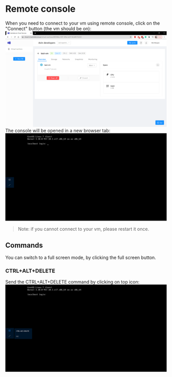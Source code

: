 # Remote console
When you need to connect to your vm using remote console, click on the "Connect" button (the vm should be on):
![Connect](./images/console/connect.png)
The console will be opened in a new browser tab:
![Console](./images/console/console.png)
> Note: if you cannot connect to your vm, please restart it once.

## Commands
You can switch to a full screen mode, by clicking the full screen button.

### CTRL+ALT+DELETE
Send the CTRL+ALT+DELETE command by clicking on top icon:
![CTRL+ALT+DELETE](./images/console/ctrl+alt+delete.png)